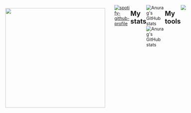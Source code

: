 <div style="display: flex; flex-direction: row;">
  <div style="flex: 1; padding: 10px;">
    <p>
      <img src='https://pbs.twimg.com/media/F6RWe1GbwAABD3w?format=jpg&name=4096x4096' width='320'>
    </p>
  </div>
  <div style="flex: 1; padding: 10px;">
</div>

[![spotify-github-profile](https://spotify-github-profile.vercel.app/api/view?uid=31pw47doexup26slyntfifm3uwx4&cover_image=true&theme=default&show_offline=false&background_color=121212&interchange=false&bar_color_cover=true)](https://github.com/kittinan/spotify-github-profile)

## My stats
![Anurag's GitHub stats](https://github-profile-summary-cards.vercel.app/api/cards/repos-per-language?username=r3nyah&theme=discord_old_blurple)
![Anurag's GitHub stats](https://github-profile-summary-cards.vercel.app/api/cards/most-commit-language?username=r3nyah&theme=discord_old_blurple)


## My tools
<p align="center">
  <a href="https://skillicons.dev">
    <img src="https://skillicons.dev/icons?i=flutter,dart,firebase,kotlin,java,vscode,android" />
  </a>
</p>
